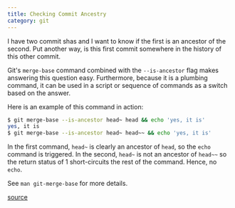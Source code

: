 ```yaml
---
title: Checking Commit Ancestry
category: git
---
```


I have two commit shas and I want to know if the first is an ancestor of the
second. Put another way, is this first commit somewhere in the history of
this other commit.

Git's `merge-base` command combined with the `--is-ancestor` flag makes
answering this question easy. Furthermore, because it is a plumbing command,
it can be used in a script or sequence of commands as a switch based on the
answer.

Here is an example of this command in action:

```bash
$ git merge-base --is-ancestor head~ head && echo 'yes, it is'
yes, it is
$ git merge-base --is-ancestor head~ head~~ && echo 'yes, it is'
```

In the first command, `head~` is clearly an ancestor of `head`, so the
`echo` command is triggered. In the second, `head~` is not an ancestor of
`head~~` so the return status of 1 short-circuits the rest of the command.
Hence, no `echo`.

See `man git-merge-base` for more details.

[source](http://stackoverflow.com/questions/18345157/how-can-i-tell-if-one-commit-is-an-ancestor-of-another-commit-or-vice-versa)
